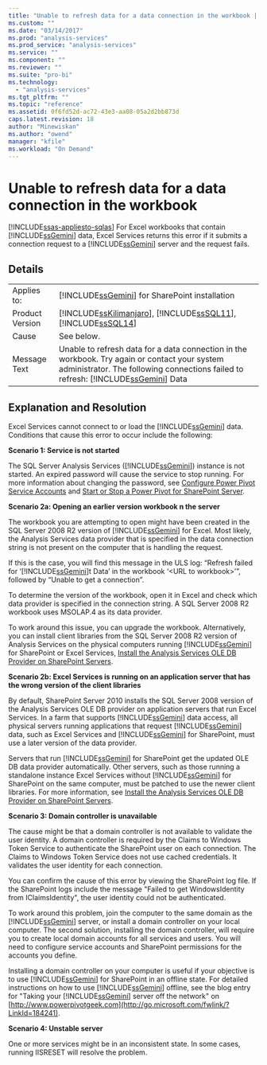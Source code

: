 ```yaml
---
title: "Unable to refresh data for a data connection in the workbook | Microsoft Docs"
ms.custom: ""
ms.date: "03/14/2017"
ms.prod: "analysis-services"
ms.prod_service: "analysis-services"
ms.service: ""
ms.component: ""
ms.reviewer: ""
ms.suite: "pro-bi"
ms.technology: 
  - "analysis-services"
ms.tgt_pltfrm: ""
ms.topic: "reference"
ms.assetid: 0f6fd52d-ac72-43e3-aa08-05a2d2bb873d
caps.latest.revision: 18
author: "Minewiskan"
ms.author: "owend"
manager: "kfile"
ms.workload: "On Demand"
---
```

# Unable to refresh data for a data connection in the workbook
[!INCLUDE[ssas-appliesto-sqlas](../../includes/ssas-appliesto-sqlas.md)]
  For Excel workbooks that contain [!INCLUDE[ssGemini](../../includes/ssgemini-md.md)] data, Excel Services returns this error if it submits a connection request to a [!INCLUDE[ssGemini](../../includes/ssgemini-md.md)] server and the request fails.  
  
## Details  
  
|||  
|-|-|  
|Applies to:|[!INCLUDE[ssGemini](../../includes/ssgemini-md.md)] for SharePoint installation|  
|Product Version|[!INCLUDE[ssKilimanjaro](../../includes/sskilimanjaro-md.md)], [!INCLUDE[ssSQL11](../../includes/sssql11-md.md)], [!INCLUDE[ssSQL14](../../includes/sssql14-md.md)]|  
|Cause|See below.|  
|Message Text|Unable to refresh data for a data connection in the workbook. Try again or contact your system administrator. The following connections failed to refresh: [!INCLUDE[ssGemini](../../includes/ssgemini-md.md)] Data|  
  
## Explanation and Resolution  
 Excel Services cannot connect to or load the [!INCLUDE[ssGemini](../../includes/ssgemini-md.md)] data. Conditions that cause this error to occur include the following:  
  
 **Scenario 1: Service is not started**  
  
 The SQL Server Analysis Services ([!INCLUDE[ssGemini](../../includes/ssgemini-md.md)]) instance is not started. An expired password will cause the service to stop running. For more information about changing the password, see [Configure Power Pivot Service Accounts](../../analysis-services/power-pivot-sharepoint/configure-power-pivot-service-accounts.md) and [Start or Stop a Power Pivot for SharePoint Server](../../analysis-services/power-pivot-sharepoint/start-or-stop-a-power-pivot-for-sharepoint-server.md).  
  
 **Scenario 2a: Opening an earlier version workbook n the server**  
  
 The workbook you are attempting to open might have been created in the SQL Server 2008 R2 version of [!INCLUDE[ssGemini](../../includes/ssgemini-md.md)] for Excel. Most likely, the Analysis Services data provider that is specified in the data connection string is not present on the computer that is handling the request.  
  
 If this is the case, you will find this message in the ULS log: “Refresh failed for ‘[!INCLUDE[ssGemini](../../includes/ssgemini-md.md)]t Data’ in the workbook ‘\<URL to workbook>’”, followed by “Unable to get a connection”.  
  
 To determine the version of the workbook, open it in Excel and check which data provider is specified in the connection string. A SQL Server 2008 R2 workbook uses MSOLAP.4 as its data provider.  
  
 To work around this issue, you can upgrade the workbook. Alternatively, you can install client libraries from the SQL Server 2008 R2 version of Analysis Services on the physical computers running [!INCLUDE[ssGemini](../../includes/ssgemini-md.md)] for SharePoint or Excel Services, [Install the Analysis Services OLE DB Provider on SharePoint Servers](http://msdn.microsoft.com/en-us/2c62daf9-1f2d-4508-a497-af62360ee859).  
  
 **Scenario 2b: Excel Services is running on an application server that has the wrong version of the client libraries**  
  
 By default, SharePoint Server 2010 installs the SQL Server 2008 version of the Analysis Services OLE DB provider on application servers that run Excel Services. In a farm that supports [!INCLUDE[ssGemini](../../includes/ssgemini-md.md)] data access, all physical servers running applications that request [!INCLUDE[ssGemini](../../includes/ssgemini-md.md)] data, such as Excel Services and [!INCLUDE[ssGemini](../../includes/ssgemini-md.md)] for SharePoint, must use a later version of the data provider.  
  
 Servers that run [!INCLUDE[ssGemini](../../includes/ssgemini-md.md)] for SharePoint get the updated OLE DB data provider automatically. Other servers, such as those running a standalone instance Excel Services without [!INCLUDE[ssGemini](../../includes/ssgemini-md.md)] for SharePoint on the same computer, must be patched to use the newer client libraries. For more information, see [Install the Analysis Services OLE DB Provider on SharePoint Servers](http://msdn.microsoft.com/en-us/2c62daf9-1f2d-4508-a497-af62360ee859).  
  
 **Scenario 3: Domain controller is unavailable**  
  
 The cause might be that a domain controller is not available to validate the user identity. A domain controller is required by the Claims to Windows Token Service to authenticate the SharePoint user on each connection. The Claims to Windows Token Service does not use cached credentials. It validates the user identity for each connection.  
  
 You can confirm the cause of this error by viewing the SharePoint log file. If the SharePoint logs include the message "Failed to get WindowsIdentity from IClaimsIdentity", the user identity could not be authenticated.  
  
 To work around this problem, join the computer to the same domain as the [!INCLUDE[ssGemini](../../includes/ssgemini-md.md)] server, or install a domain controller on your local computer. The second solution, installing the domain controller, will require you to create local domain accounts for all services and users. You will need to configure service accounts and SharePoint permissions for the accounts you define.  
  
 Installing a domain controller on your computer is useful if your objective is to use [!INCLUDE[ssGemini](../../includes/ssgemini-md.md)] for SharePoint in an offline state. For detailed instructions on how to use [!INCLUDE[ssGemini](../../includes/ssgemini-md.md)] offline, see the blog entry for "Taking your [!INCLUDE[ssGemini](../../includes/ssgemini-md.md)] server off the network" on [http://www.powerpivotgeek.com](http://go.microsoft.com/fwlink/?LinkId=184241).  
  
 **Scenario 4: Unstable server**  
  
 One or more services might be in an inconsistent state. In some cases, running IISRESET will resolve the problem.  
  
  
